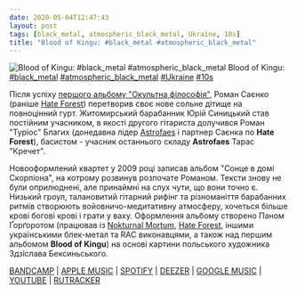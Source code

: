 ```yaml
---
date: 2020-05-04T12:47:43
layout: post
tags: [black_metal, atmospheric_black_metal, Ukraine, 10s]
title: "Blood of Kingu: #black_metal #atmospheric_black_metal"
---
```

![Blood of Kingu: #black_metal #atmospheric_black_metal](https://cdn4.telesco.pe/file/Xi-L_WpTDGnativ2yyUpE-S96ckrLYuUNDYrB5UhaGeH_0UdtNlnwt-GxyCMz0x5iRRsfihfT0o_-Yjj035Ol5vF-jeZmK30YIsVIJIx-rSWtC-oYV2fqoCPA5fXToMcr3v5_1q92rdERWZzZwbEQqHof2HosPSYuexmyecDTzGZlvNvHXD44B_CEpFSHMDiBO_zKpEOb1xnFbENwMasOJ7-L0VhOgV3VkfIyzdQnkAuGNpJeS2l1hmxJ-VFoj0bjk4lBBpsdVIA0vW4MjQyF4MqGxzBWEWxIre52t12jXO-FEgmX96t1U73-PIvxf-ZsJ9bahuTbNmtB6LOm6LaWA.jpg)
Blood of Kingu: [#black_metal](/tags/#black_metal) [#atmospheric_black_metal](/tags/#atmospheric_black_metal) [#Ukraine](/tags/#Ukraine) [#10s](/tags/#10s)

Після успіху [першого альбому &quot;Окультна філософія&quot;](https://t.me/vast_space_unexplored/3311), Роман Саєнко (раніше [Hate Forest](https://t.me/vast_space_unexplored/3071)) перетворив своє нове сольне дітище на повноцінний гурт. Житомирський барабанник Юрій Синицький став постійним учасником, в якості другого гітариста долучився Роман &quot;Туріос&quot; Благих (донедавна лідер [Astrofaes](https://t.me/vast_space_unexplored/3307) і партнер Саєнка по **Hate Forest**), басистом - учасник останнього складу **Astrofaes** Тарас &quot;Кречет&quot;.

Новооформлений квартет у 2009 році записав альбом &quot;Сонце в домі Скорпіона&quot;, на котрому розвинув розпочате Романом. Тексти знову не були оприлюднені, але принаймні на слух чути, що вони точно є. Низький гроул, талановитий гітарний рифінг та різноманіття барабанних ритмів створюють войовничо-медитативну атмосферу, хочеться більше крові богові крові і грати у ваху. Оформлення альбому створено Паном Ґорґоротом (працював із [Nokturnal Mortum](https://t.me/vast_space_unexplored/2931), [Hate Forest](https://t.me/vast_space_unexplored/3015), іншими українськими блек-метал та RAC виконавцями, а також над першим альбомом **Blood of Kingu**) на основі картини польського художника Здзіслава Бексиньського.

[BANDCAMP](https://candlelightrecordsuk.bandcamp.com/album/sun-in-the-house-of-the-scorpion) | [APPLE MUSIC](https://music.apple.com/gb/album/sun-in-the-house-of-the-scorpion/1442242754) | [SPOTIFY](https://open.spotify.com/album/2jgH2JQEpLle8gbieqTOda) | [DEEZER](https://www.deezer.com/album/44671531?utm_source=deezer&amp;utm_content=album-44671531&amp;utm_term=1601611822_1588585528&amp;utm_medium=web) | [GOOGLE MUSIC](https://play.google.com/music/m/Bma77tfdlr6ahvhouqmmjf7uvvi?t=Sun_In_The_House_Of_The_Scorpion_-_Blood_of_Kingu) | [YOUTUBE](https://www.youtube.com/playlist?list=OLAK5uy_klvvkLr8P9MNDclkO5w96umX9bIrQLYhg) | [RUTRACKER](https://rutracker.org/forum/viewtopic.php?t=4093561)